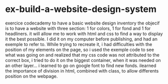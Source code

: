 # ex-build-a-website-design-system
exercice codecademy to have a basic website design inventory
the objecif is to have a website with three section: 1 for colors, 1 for fond and 1 for headliners. it will allow me to work with html and css to find a way to display it the best possible. 
I did it on my computer before publishing, and had an exemple to refer to. While trying to recreate it, i had difficulties with the position of my elements on the page, so i used the exemple code to see what was going on and realized that my css code was not attributed to the correct box, i tried to do it on the biggest container, when it was needed on an other layer...
i learned to go on google font to find new fonds. 
ilearned the importance of division in html, combined with class, to allow differents position on the webpage. 
